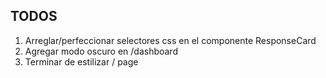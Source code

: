 ## TODOS

1. Arreglar/perfeccionar selectores css en el componente ResponseCard
2. Agregar modo oscuro en /dashboard
3. Terminar de estilizar / page
